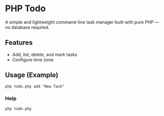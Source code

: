 # PHP Todo

A simple and lightweight command-line task manager built with pure PHP — no database required.

## Features
- Add, list, delete, and mark tasks
- Configure time zone

## Usage (Example)
```Besh
php todo.php add "New Task"
```

### Help
```Besh
php todo.php
```
